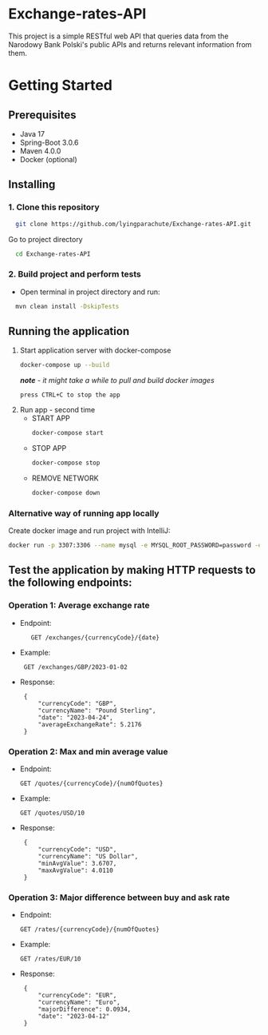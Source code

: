 # Exchange-rates-API

This project is a simple RESTful web API that queries data from the Narodowy Bank Polski's public APIs and returns relevant information from them.

# Getting Started
## Prerequisites
* Java 17
* Spring-Boot 3.0.6
* Maven 4.0.0
* Docker (optional)

## Installing
### 1. Clone this repository

```bash
  git clone https://github.com/lyingparachute/Exchange-rates-API.git
```

Go to project directory

```bash
  cd Exchange-rates-API
```

### 2. Build project and perform tests

* Open terminal in project directory and run:
```bash
  mvn clean install -DskipTests
```

## Running the application
1. Start application server with docker-compose
    ```bash
    docker-compose up --build
    ```
    ***note** - it might take a while to pull and build docker images*
    ```
    press CTRL+C to stop the app
    ```
2. Run app - second time
   * START APP
     ```bash
     docker-compose start
     ```
   * STOP APP
      ```bash
     docker-compose stop
     ```
   * REMOVE NETWORK
     ```bash
     docker-compose down
     ```
### Alternative way of running app locally

Create docker image and run project with IntelliJ:

```bash
docker run -p 3307:3306 --name mysql -e MYSQL_ROOT_PASSWORD=password -e MYSQL_DATABASE=classroom --rm -d mysql
```


## Test the application by making HTTP requests to the following endpoints:
### Operation 1: Average exchange rate
   * Endpoint:
        
            GET /exchanges/{currencyCode}/{date}
   * Example: 
   
          GET /exchanges/GBP/2023-01-02
   * Response: 

          { 
              "currencyCode": "GBP",
              "currencyName": "Pound Sterling", 
              "date": "2023-04-24", 
              "averageExchangeRate": 5.2176 
          }
### Operation 2: Max and min average value
   * Endpoint: 
   
         GET /quotes/{currencyCode}/{numOfQuotes}
   * Example: 
    
         GET /quotes/USD/10
   * Response: 

          { 
              "currencyCode": "USD",
              "currencyName": "US Dollar", 
              "minAvgValue": 3.6707, 
              "maxAvgValue": 4.0110 
          }
### Operation 3: Major difference between buy and ask rate
   * Endpoint: 
   
         GET /rates/{currencyCode}/{numOfQuotes}
   * Example: 
         
         GET /rates/EUR/10
   * Response: 

          { 
              "currencyCode": "EUR",
              "currencyName": "Euro", 
              "majorDifference": 0.0934, 
              "date": "2023-04-12" 
          }